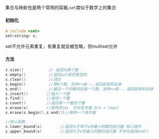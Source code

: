 集合与映射也是两个常用的容器,`set`类似于数学上的集合
#### 初始化
```C++
# include <set>
set<string> s;
```

set不允许元素重复，有重复就会被忽略，但multiset允许
#### 方法
```C++
s.size()           // 返回元素个数
s.empty()          //返回set是否是空的
s.clear()          //清空
s.begin()          //第0个数，支持++或--，返回前驱和后继
s.end()            //最后一个的数的后面一个数，支持++或--，返回前驱和后继
s.insert()        //插入一个数
s.find()          //查找一个数
s.count()         //返回某一个数的个数
s.erase(x)        //删除所以x  时间复杂度 O(k + logn)
s.erase(s.begin(),s.end())//删除一个迭代器

//核心函数
s.lower_bound(x)        //返回大于等于x的最小的数的迭代器 核心操作
s.upper_bound(x)        //返回大于x的最小的数的迭代器 不存在返回end()
```



